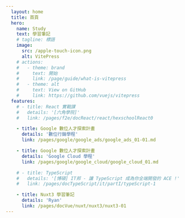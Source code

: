```yaml
---
  layout: home
  title: 首頁
  hero:
    name: Study
    text: 學習筆記
    # tagline: 標語
    image:
      src: /apple-touch-icon.png
      alt: VitePress
    # actions:
    #   - theme: brand
    #     text: 開始
    #     link: /page/guide/what-is-vitepress
    #   - theme: alt
    #     text: View on GitHub
    #     link: https://github.com/vuejs/vitepress
  features:
    # - title: React 實戰課
    #   details: '[六角學院]'
    #   link: /pages/f2e/docReact/react/hexschoolReact0

    - title: Google 數位人才探索計畫
      details: '數位行銷學程'
      link: /pages/google/google_ads/google_ads_01-01.md

    - title: Google 數位人才探索計畫
      details: 'Google Cloud 學程'
      link: /pages/google/google_cloud/google_cloud_01.md

    # - title: TypeScript
    #   details: '[博碩] IT邦 - 讓 TypeScript 成為你全端開發的 ACE !'
    #   link: /pages/docTypeScript/it/partI/typeScript-1

    - title: Nuxt3 學習筆記
      details: 'Ryan'
      link: /pages/docVue/nuxt/nuxt3/nuxt3-01
---
```

<style>
:root {
  --vp-home-hero-name-color: transparent;
  --vp-home-hero-name-background: -webkit-linear-gradient(120deg, #bd34fe, #41d1ff);
}
</style>